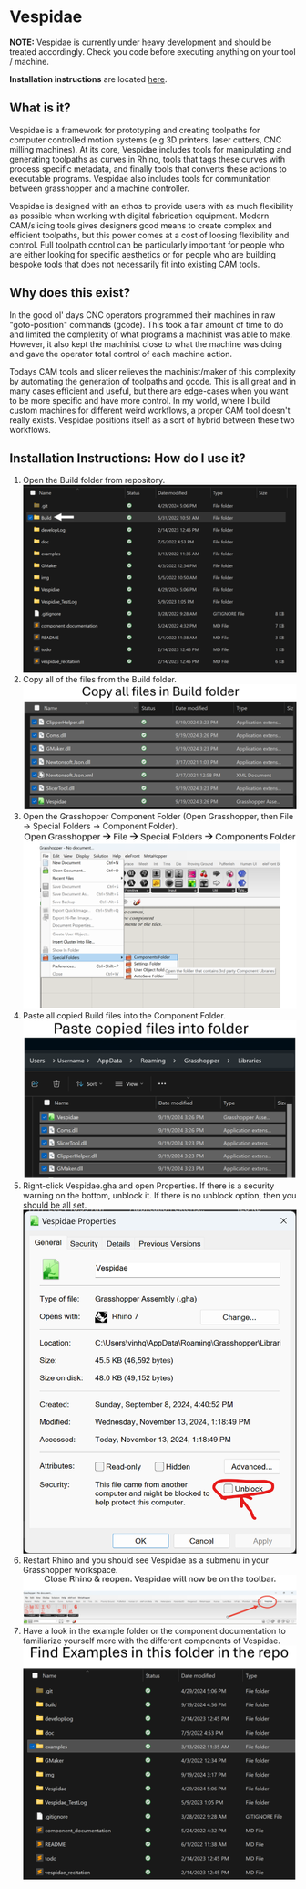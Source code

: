 # Vespidae

**NOTE:** Vespidae is currently under heavy development and should be treated accordingly. Check you code before executing anything on your tool / machine. 

**Installation instructions** are located [here](#installation-instructions-how-do-i-use-it).

## What is it? 

Vespidae is a framework for prototyping and creating toolpaths for computer controlled motion systems (e.g 3D printers, laser cutters, CNC milling machines). At its core, Vespidae includes tools for manipulating and generating toolpaths as curves in Rhino, tools that tags these curves with process specific metadata, and finally tools that converts these actions to executable programs. Vespidae also includes tools for communitation between grasshopper and a machine controller. 

Vespidae is designed with an ethos to provide users with as much flexibility as possible when working with digital fabrication equipment. Modern CAM/slicing tools gives designers good means to create complex and efficient toolpaths, but this power comes at a cost of loosing flexibility and control. Full toolpath control can be particularly important for people who are either looking for specific aesthetics or for people who are building bespoke tools that does not necessarily fit into existing CAM tools. 

## Why does this exist? 

In the good ol' days CNC operators programmed their machines in raw "goto-position" commands (gcode). This took a fair amount of time to do and limited the complexity of what programs a machinist was able to make. However, it also kept the machinist close to what the machine was doing and gave the operator total control of each machine action. 

Todays CAM tools and slicer relieves the machinist/maker of this complexity by automating the generation of toolpaths and gcode. This is all great and in many cases efficient and useful, but there are edge-cases when you want to be more specific and have more control. In my world, where I build custom machines for different weird workflows, a proper CAM tool doesn't really exists. Vespidae positions itself as a sort of hybrid between these two workflows. 

## Installation Instructions: How do I use it? 

1. Open the Build folder from repository. 
![2. Copy all of the files from the Build folder.](img/Installation/build.png?raw=true)
2. Copy all of the files from the Build folder.
![2. Copy all of the files from the Build folder.](img/Installation/copy.png?raw=true)
3. Open the Grasshopper Component Folder (Open Grasshopper, then File -> Special Folders -> Component Folder).
![3. Open Grasshopper.](img/Installation/open_grasshopper.png?raw=true)
4. Paste all copied Build files into the Component Folder.
![4. Paste Build files into Component Folder.](img/Installation/paste.png?raw=true)
5. Right-click Vespidae.gha and open Properties. If there is a security warning on the bottom, unblock it. If there is no unblock option, then you should be all set.
![5. Right-click Vespidae.gha and open Properties. If there is a security warning on the bottom, unblock it.](img/Installation/unblock.png?raw=true)
6. Restart Rhino and you should see Vespidae as a submenu in your Grasshopper workspace. 
![6. Restart Rhino.](img/Installation/installed.png?raw=true)
7. Have a look in the example folder or the component documentation to familiarize yourself more with the different components of Vespidae. 
![7. Look at examples.](img/Installation/examples.png?raw=true)


